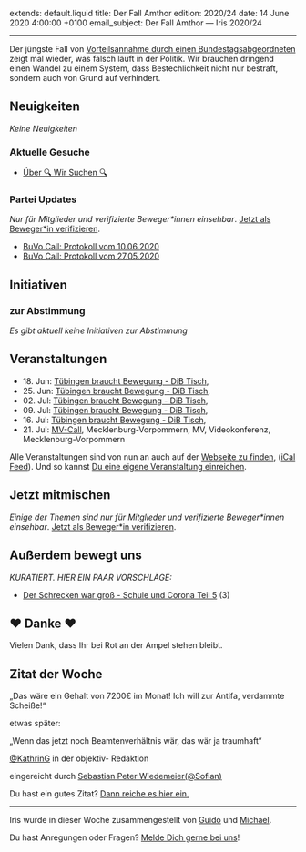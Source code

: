 
extends: default.liquid
title: Der Fall Amthor
edition: 2020/24
date: 14 June 2020 4:00:00 +0100
email_subject: Der Fall Amthor — Iris 2020/24

---
Der jüngste Fall von [Vorteilsannahme durch einen Bundestagsabgeordneten](https://www.tagesschau.de/inland/amthor-105.html) zeigt mal wieder, was falsch läuft in der Politik.
Wir brauchen dringend einen Wandel zu einem System, dass Bestechlichkeit nicht nur bestraft, sondern auch von Grund auf verhindert.

## Neuigkeiten

_Keine Neuigkeiten_

### Aktuelle Gesuche

 - [Über 🔍 Wir Suchen 🔍](https://marktplatz.bewegung.jetzt/t/ueber-wir-suchen/8837)

### Partei Updates

_Nur für Mitglieder und verifizierte Beweger\*innen einsehbar_. [Jetzt als Beweger\*in verifizieren](https://bewegung.jetzt/bewegerin-werden/).

 - [BuVo Call: Protokoll vom 10.06.2020](https://marktplatz.bewegung.jetzt/t/buvo-call-protokoll-vom-10-06-2020/34634)
 - [BuVo Call: Protokoll vom 27.05.2020](https://marktplatz.bewegung.jetzt/t/buvo-call-protokoll-vom-27-05-2020/34540)

## Initiativen

### zur Abstimmung
_Es gibt aktuell keine Initiativen zur Abstimmung_

## Veranstaltungen

 - 18.&nbsp;Jun: [Tübingen braucht Bewegung - DiB Tisch](https://bewegung.jetzt/veranstaltungen/tuebingen-braucht-bewegung-dib-tisch-2-2020-06-18/), 
 - 25.&nbsp;Jun: [Tübingen braucht Bewegung - DiB Tisch](https://bewegung.jetzt/veranstaltungen/tuebingen-braucht-bewegung-dib-tisch-2-2020-06-25/), 
 - 02.&nbsp;Jul: [Tübingen braucht Bewegung - DiB Tisch](https://bewegung.jetzt/veranstaltungen/tuebingen-braucht-bewegung-dib-tisch-2-2020-07-02/), 
 - 09.&nbsp;Jul: [Tübingen braucht Bewegung - DiB Tisch](https://bewegung.jetzt/veranstaltungen/tuebingen-braucht-bewegung-dib-tisch-2-2020-07-09/), 
 - 16.&nbsp;Jul: [Tübingen braucht Bewegung - DiB Tisch](https://bewegung.jetzt/veranstaltungen/tuebingen-braucht-bewegung-dib-tisch-2-2020-07-16/), 
 - 21.&nbsp;Jul: [MV-Call](https://bewegung.jetzt/veranstaltungen/mv-call/), Mecklenburg-Vorpommern, MV, Videokonferenz, Mecklenburg-Vorpommern


Alle Veranstaltungen sind von nun an auch auf der [Webseite zu finden](https://bewegung.jetzt/veranstaltungen/), ([iCal Feed](https://bewegung.jetzt/?ical=1)). Und so kannst [Du eine eigene Veranstaltung einreichen](https://marktplatz.bewegung.jetzt/t/eine-veranstaltung-auf-der-webseite-einreichen/21379).

## Jetzt mitmischen

_Einige der Themen sind nur für Mitglieder und verifizierte Beweger\*innen einsehbar_. [Jetzt als Beweger\*in verifizieren](https://bewegung.jetzt/bewegerin-werden/).


## Außerdem bewegt uns

_KURATIERT. HIER EIN PAAR VORSCHLÄGE:_
 - [Der Schrecken war groß - Schule und Corona Teil 5](https://marktplatz.bewegung.jetzt/t/der-schrecken-war-gross-schule-und-corona-teil-5/34627) (3)

## ❤️ Danke ❤️
Vielen Dank, dass Ihr bei Rot an der Ampel stehen bleibt.

## Zitat der Woche
<p>„Das wäre ein Gehalt von 7200€ im Monat! Ich will zur Antifa, verdammte Scheiße!“</p>
<p>etwas später:</p>
<p>„Wenn das jetzt noch Beamtenverhältnis wär, das wär ja traumhaft“</p>
<p><a class="mention" href="/u/kathring">@KathrinG</a> in der objektiv- Redaktion</p>

eingereicht durch [Sebastian Peter Wiedemeier(@Sofian)](https://marktplatz.bewegung.jetzt/u/Sofian)


Du hast ein gutes Zitat? [Dann reiche es hier ein.](https://marktplatz.bewegung.jetzt/t/lustige-dib-zitate/10175)


---

Iris wurde in dieser Woche zusammengestellt von [Guido](https://marktplatz.bewegung.jetzt/u/Guido/) und [Michael](https://marktplatz.bewegung.jetzt/u/MichaelVoss/).

Du hast Anregungen oder Fragen? [Melde Dich gerne bei uns](https://marktplatz.bewegung.jetzt/t/neu-iris-die-woechtliche-zusammenfasssung-zum-sonntagsbrunch/10990)!

